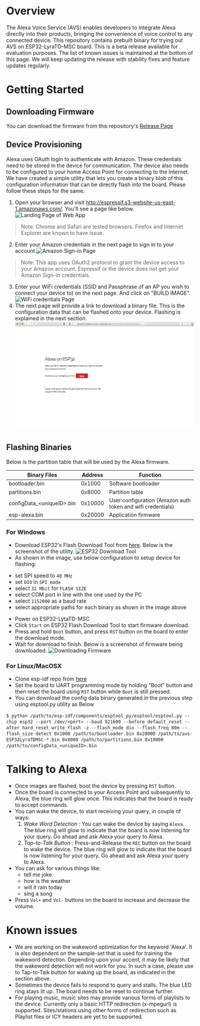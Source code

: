 # Overview

The Alexa Voice Service (AVS) enables developers to integrate Alexa directly into their products, bringing the convenience of voice control to any connected device. This repository contains prebuilt binary for trying out AVS on ESP32-LyraTD-MSC board. This is a beta release available for evaluation purposes. The list of known issues is maintained at the bottom of this page.  We will keep updating the release with stability fixes and feature updates regularly.

# Getting Started

## Downloading Firmware

You can download the firmware from this repository's [Release Page](https://github.com/espressif/esp-avs-sdk/releases)

## Device Provisioning

Alexa uses OAuth login to authenticate with Amazon. These credentials need to be stored in the device for communication. The device also needs to be configured to your home Access Point for connecting to the Internet. We have created a simple utility that lets you create a binary blob of this configuration information that can be directly flash into the board. Please follow these steps for the same.

1. Open your browser and visit http://espressif.s3-website-us-east-1.amazonaws.com/. You'll see a page like below.
![Landing Page of Web App](./doc/images/landing-page.png)
> Note: Chrome and Safari are tested browsers. Firefox and Internet Explorer are known to have issue.

2. Enter your Amazon credentials in the next page to sign in to your account.![Amazon Sign-in Page](./doc/images/amazon-sign-in.png)
> Note: This app uses OAuth2 protocol to grant the device access to your Amazon account. Espressif or the device does not get your Amazon Sign-in credentials.

3. Enter your WiFi credentials (SSID and Passphrase of an AP you wish to connect your device to) on the next page. And click on "BUILD IMAGE". ![WiFi credentials Page](./doc/images/wifi-cred.png)
4. The next page will provide a link to download a binary file. This is the configuration data that can be flashed onto your device. Flashing is explained in the next section. ![Download the Image](./doc/images/download-bin.png)

## Flashing Binaries

Below is the partition table that will be used by the Alexa firmware.

| Binary Files | Address | Function |
| ------------ | ------- | -------- |
| bootloader.bin | 0x1000 | Software bootloader |
| partitions.bin | 0x8000 | Partition table |
| configData\_\<uniqueID\>.bin | 0x10000 | User configuration (Amazon auth token and wifi credentials) |
| esp-alexa.bin | 0x20000 | Application firmware |

### For Windows

* Download ESP32's Flash Download Tool from [here](https://www.espressif.com/en/support/download/other-tools?keys=Flash+Download+Tools). Below is the screenshot of the utility. ![ESP32 Download Tool](./doc/images/esp-flash-tool.jpg)
* As shown in the image, use below configuration to setup device for flashing:
- set SPI speed to `40 MHz`
- set `DIO` in `SPI mode`
- select `32 Mbit` for `FLASH SIZE`
- select COM port in line with the one used by the PC
- select `1152000` as a baud rate
- select appropriate paths for each binary as shown in the image above
* Power on ESP32-LytaTD-MSC
* Click `Start` on ESP32 Flash Download Tool to start firmware download.
* Press and hold `Boot` button, and press `RST` button on the board to enter the download mode.
* Wait for download to finish. Below is a screenshot of firmware being downloaded. ![Downloading Firmware](./doc/images/firmware-flashing.png)

### For Linux/MacOSX

* Clone esp-idf repo from [here](https://github.com/espressif/esp-idf)
* Set the board to UART programming mode by holding "Boot" button and then reset the board using `RST` button while `Boot` is still pressed.
* You can download the config data binary generated in the previous step using esptool.py utility as Below
```
$ python /path/to/esp-idf/components/esptool_py/esptool/esptool.py --chip esp32 --port /dev/<port> --baud 921600 --before default_reset --after hard_reset write_flash -z --flash_mode dio --flash_freq 80m --flash_size detect 0x1000 /path/to/bootloader.bin 0x20000 /path/to/avs-ESP32LyraTDMSC-*.bin 0x8000 /path/to/partitions.bin 0x10000 /path/to/configData_<uniqueID>.bin
```
# Talking to Alexa

* Once images are flashed, boot the device by pressing `RST` button.
* Once the board is connected to your Access Point and subsequently to Alexa, the blue ring will glow once. This indicates that the board is ready to accept commands.
* You can wake the device, to start receiving your query, in couple of ways:
    1. *Wake Word Detection* : You can wake the device by saying `Alexa`. The blue ring will glow to indicate that the board is now listening for your query. Go ahead and ask Alexa your query to Alexa.
    2. *Tap-to-Talk Button* : Press-and-Release the `REC` button on the board to wake the device. The blue ring will glow to indicate that the board is now listening for your query. Go ahead and ask Alexa your query to Alexa.
* You can ask for various things like:
    * tell me joke
    * how is the weather
    * will it rain today
    * sing a song
* Press `Vol+` and `Vol-` buttons on the board to increase and decrease the volume.

# Known issues

* We are working on the wakeword optimization for the keyword 'Alexa'. It is also dependent on the sample-set that is used for training the wakeword detection. Depending upon your accent, it may be likely that the wakeword detection will not work for you. In such a case, please use to Tap-to-Talk button for waking up the board, as indicated in the section above.
* Sometimes the device fails to respond to query and stalls. The blue LED ring stays lit up. The board needs to be reset to continue further.
* For playing music, music sites may provide various forms of playlists to the device. Currently only a basic HTTP redirection (x-mpegurl) is supported. Sites/stations using other forms of redirection such as Playlist files or ICY headers are yet to be supported.
